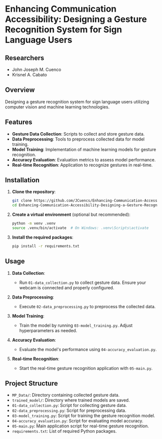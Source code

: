 # Enhancing Communication Accessibility: Designing a Gesture Recognition System for Sign Language Users

## Researchers

- John Joseph M. Cuenco
- Krisnel A. Cabato

## Overview

Designing a gesture recognition system for sign language users utilizing computer vision and machine learning technologies.

## Features

- **Gesture Data Collection**: Scripts to collect and store gesture data.
- **Data Preprocessing**: Tools to preprocess collected data for model training.
- **Model Training**: Implementation of machine learning models for gesture recognition.
- **Accuracy Evaluation**: Evaluation metrics to assess model performance.
- **Real-time Recognition**: Application to recognize gestures in real-time.

## Installation

1. **Clone the repository**:

   ```bash
   git clone https://github.com/JCuencs/Enhancing-Communication-Accessibility-Designing-a-Gesture-Recognition-System-for-Sign-Language-Users.git
   cd Enhancing-Communication-Accessibility-Designing-a-Gesture-Recognition-System-for-Sign-Language-Users
   ```

2. **Create a virtual environment** (optional but recommended):

   ```bash
   python -m venv .venv
   source .venv/bin/activate  # On Windows: .venv\Scripts\activate
   ```

3. **Install the required packages**:

   ```bash
   pip install -r requirements.txt
   ```

## Usage

1. **Data Collection**:

   - Run `01-data_collection.py` to collect gesture data. Ensure your webcam is connected and properly configured.

2. **Data Preprocessing**:

   - Execute `02-data_preprocessing.py` to preprocess the collected data.

3. **Model Training**:

   - Train the model by running `03-model_training.py`. Adjust hyperparameters as needed.

4. **Accuracy Evaluation**:

   - Evaluate the model's performance using `04-accuracy_evaluation.py`.

5. **Real-time Recognition**:

   - Start the real-time gesture recognition application with `05-main.py`.

## Project Structure

- `MP_Data/`: Directory containing collected gesture data.
- `trained_model/`: Directory where trained models are saved.
- `01-data_collection.py`: Script for collecting gesture data.
- `02-data_preprocessing.py`: Script for preprocessing data.
- `03-model_training.py`: Script for training the gesture recognition model.
- `04-accuracy_evaluation.py`: Script for evaluating model accuracy.
- `05-main.py`: Main application script for real-time gesture recognition.
- `requirements.txt`: List of required Python packages.

